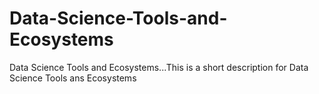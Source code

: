 # Data-Science-Tools-and-Ecosystems
Data Science Tools and Ecosystems...This is a short description for Data Science Tools ans Ecosystems 
